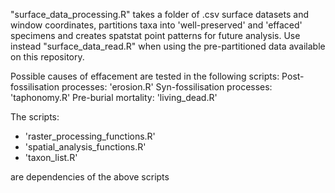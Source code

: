 "surface_data_processing.R" takes a folder of .csv surface datasets and window coordinates, partitions taxa into 'well-preserved' and 'effaced' specimens and creates spatstat point patterns for future analysis.
Use instead "surface_data_read.R" when using the pre-partitioned data available on this repository.

Possible causes of effacement are tested in the following scripts:
Post-fossilisation processes: 'erosion.R'
Syn-fossilisation processes: 'taphonomy.R'
Pre-burial mortality: 'living_dead.R'

The scripts:
- 'raster_processing_functions.R'
- 'spatial_analysis_functions.R'
- 'taxon_list.R'
  
are dependencies of the above scripts
